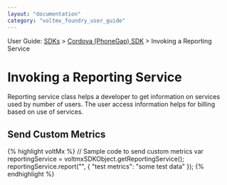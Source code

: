```yaml
---
layout: "documentation"
category: "voltmx_foundry_user_guide"
---
```

                             

User Guide: [SDKs](../Foundry_SDKs.html) > [Cordova (PhoneGap) SDK](Installing_PhoneGap_SDK.html) > Invoking a Reporting Service

Invoking a Reporting Service
============================

Reporting service class helps a developer to get information on services used by number of users. The user access information helps for billing based on use of services.

Send Custom Metrics
-------------------

{% highlight voltMx %} // Sample code to send custom metrics 
var reportingService = voltmxSDKObject.getReportingService();
reportingService.report("<your fid>", {
    "test metrics": "some test data"
});
{% endhighlight %}
